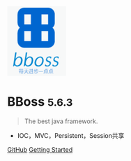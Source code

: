 ![logo](images/logo.png)

# BBoss <small>5.6.3</small>

> The best java framework.

- IOC，MVC，Persistent，Session共享

[GitHub](https://github.com/bbossgroups/bboss)
[Getting Started](#bboss特色介绍)

